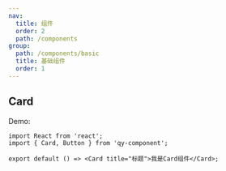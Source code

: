 ```yaml
---
nav:
  title: 组件
  order: 2
  path: /components
group:
  path: /components/basic
  title: 基础组件
  order: 1
---
```


## Card

Demo:

```tsx
import React from 'react';
import { Card, Button } from 'qy-component';

export default () => <Card title="标题">我是Card组件</Card>;
```

